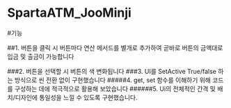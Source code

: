 # SpartaATM_JooMinji

#기능

##1. 버튼을 클릭 시 버튼마다 연산 메서드를 별개로 추가하여 곧바로 버튼의 금액대로 입금 및 출금이 가능합니다

###2. 버튼을 선택할 시 버튼의 색 변화됩니다
###3. UI를 SetActive True/false 하는 방식으로 씬 전환 없이 구현했습니다
#####4. get, set 함수를 이해하기 위해 코드를 구성하는 데에 적극적으로 활용해 보았습니다
######5. Ui의 전체적인 간격 및 배치/디자인에 통일성을 느낄 수 있도록 구현했습니다.
